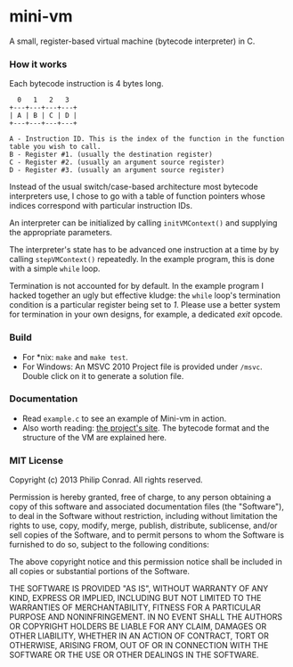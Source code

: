 mini-vm
=======

A small, register-based virtual machine (bytecode interpreter) in C.


### How it works
Each bytecode instruction is 4 bytes long.

      0   1   2   3
    +---+---+---+---+
    | A | B | C | D |
    +---+---+---+---+

    A - Instruction ID. This is the index of the function in the function table you wish to call.
    B - Register #1. (usually the destination register)
    C - Register #2. (usually an argument source register)
    D - Register #3. (usually an argument source register)

Instead of the usual switch/case-based architecture most bytecode interpreters 
use, I chose to go with a table of function pointers whose indices correspond 
with particular instruction IDs.

An interpreter can be initialized by calling `initVMContext()` and supplying 
the appropriate parameters.

The interpreter's state has to be advanced one instruction at a time by 
by calling `stepVMContext()` repeatedly. In the example program, this is done 
with a simple `while` loop.

Termination is not accounted for by default. In the example program I hacked 
together an ugly but effective kludge: the `while` loop's termination condition 
is a particular register being set to *1*. Please use a better system for 
termination in your own designs, for example, a dedicated *exit* opcode.


### Build
 - For *nix: `make` and `make test`.
 - For Windows: An MSVC 2010 Project file is provided under `/msvc`. Double click on it to generate a solution file.


### Documentation
 - Read `example.c` to see an example of Mini-vm in action.
 - Also worth reading: [the project's site][1]. The bytecode format and the structure of the VM are explained here.


### MIT License
Copyright (c) 2013 Philip Conrad.
All rights reserved.

Permission is hereby granted, free of charge, to any person obtaining a copy
of this software and associated documentation files (the "Software"), to deal
in the Software without restriction, including without limitation the rights
to use, copy, modify, merge, publish, distribute, sublicense, and/or sell
copies of the Software, and to permit persons to whom the Software is
furnished to do so, subject to the following conditions:

The above copyright notice and this permission notice shall be included in
all copies or substantial portions of the Software.

THE SOFTWARE IS PROVIDED "AS IS", WITHOUT WARRANTY OF ANY KIND, EXPRESS OR
IMPLIED, INCLUDING BUT NOT LIMITED TO THE WARRANTIES OF MERCHANTABILITY,
FITNESS FOR A PARTICULAR PURPOSE AND NONINFRINGEMENT. IN NO EVENT SHALL THE
AUTHORS OR COPYRIGHT HOLDERS BE LIABLE FOR ANY CLAIM, DAMAGES OR OTHER
LIABILITY, WHETHER IN AN ACTION OF CONTRACT, TORT OR OTHERWISE, ARISING FROM,
OUT OF OR IN CONNECTION WITH THE SOFTWARE OR THE USE OR OTHER DEALINGS IN
THE SOFTWARE.

   [1]: http://philipaconrad.github.io/mini-vm/
